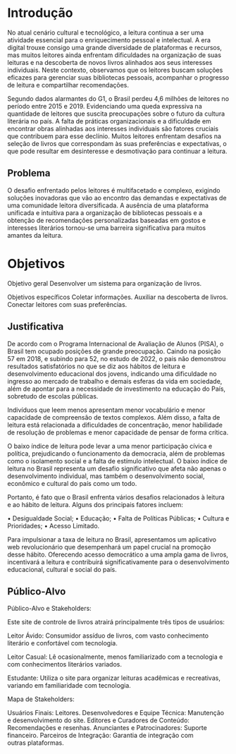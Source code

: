 # Introdução

No atual cenário cultural e tecnológico, a leitura continua a ser uma atividade essencial para o enriquecimento pessoal e intelectual. A era digital trouxe consigo uma grande diversidade de plataformas e recursos, mas muitos leitores ainda enfrentam dificuldades na organização de suas leituras e na descoberta de novos livros alinhados aos seus interesses individuais. Neste contexto, observamos que os leitores buscam soluções eficazes para gerenciar suas bibliotecas pessoais, acompanhar o progresso de leitura e compartilhar recomendações.

Segundo dados alarmantes do G1, o Brasil perdeu 4,6 milhões de leitores no período entre 2015 e 2019. Evidenciando uma queda expressiva na quantidade de leitores que suscita preocupações sobre o futuro da cultura literária no país. A falta de práticas organizacionais e a dificuldade em encontrar obras alinhadas aos interesses individuais são fatores cruciais que contribuem para esse declínio. Muitos leitores enfrentam desafios na seleção de livros que correspondam às suas preferências e expectativas, o que pode resultar em desinteresse e desmotivação para continuar a leitura. 

## Problema

O desafio enfrentado pelos leitores é multifacetado e complexo, exigindo soluções inovadoras que vão ao encontro das demandas e expectativas de uma comunidade leitora diversificada. A ausência de uma plataforma unificada e intuitiva para a organização de bibliotecas pessoais e a obtenção de recomendações personalizadas baseadas em gostos e interesses literários tornou-se uma barreira significativa para muitos amantes da leitura.

#  Objetivos

Objetivo geral
Desenvolver um sistema para organização de livros.

Objetivos específicos
Coletar informações.
Auxiliar na descoberta de livros.
Conectar leitores com suas preferências.

## Justificativa

De acordo com o Programa Internacional de Avaliação de Alunos (PISA), o Brasil tem ocupado posições de grande preocupação. Caindo na posição 57 em 2018, e subindo para 52, no estudo de 2022, o pais não demonstrou resultados satisfatórios no que se diz aos hábitos de leitura e desenvolvimento educacional dos jovens, indicando uma dificuldade no ingresso ao mercado de trabalho e demais esferas da vida em sociedade, além de apontar para a necessidade de investimento na educação do País, sobretudo de escolas públicas.

Indivíduos que leem menos apresentam menor vocabulário e menor capacidade de compreensão de textos complexos. Além disso, a falta de leitura está relacionada a dificuldades de concentração, menor habilidade de resolução de problemas e menor capacidade de pensar de forma crítica.

O baixo índice de leitura pode levar a uma menor participação cívica e política, prejudicando o funcionamento da democracia, além de problemas como o isolamento social e a falta de estímulo intelectual. O baixo índice de leitura no Brasil representa um desafio significativo que afeta não apenas o desenvolvimento individual, mas também o desenvolvimento social, econômico e cultural do país como um todo. 

Portanto, é fato que o Brasil enfrenta vários desafios relacionados à leitura e ao hábito de leitura. Alguns dos principais fatores incluem: 

•	Desigualdade Social;
•	Educação;
•	Falta de Políticas Públicas;
•	Cultura e Prioridades;
•	Acesso Limitado.

Para impulsionar a taxa de leitura no Brasil, apresentamos um aplicativo web revolucionário que desempenhará um papel crucial na promoção desse hábito. Oferecendo acesso democrático a uma ampla gama de livros, incentivará a leitura e contribuirá significativamente para o desenvolvimento educacional, cultural e social do país.


## Público-Alvo

Público-Alvo e Stakeholders:

Este site de controle de livros atrairá principalmente três tipos de usuários:

Leitor Ávido: Consumidor assíduo de livros, com vasto conhecimento literário e confortável com tecnologia.

Leitor Casual: Lê ocasionalmente, menos familiarizado com a tecnologia e com conhecimentos literários variados.

Estudante: Utiliza o site para organizar leituras acadêmicas e recreativas, variando em familiaridade com tecnologia.

Mapa de Stakeholders:

Usuários Finais: Leitores.
Desenvolvedores e Equipe Técnica: Manutenção e desenvolvimento do site.
Editores e Curadores de Conteúdo: Recomendações e resenhas.
Anunciantes e Patrocinadores: Suporte financeiro.
Parceiros de Integração: Garantia de integração com outras plataformas.
